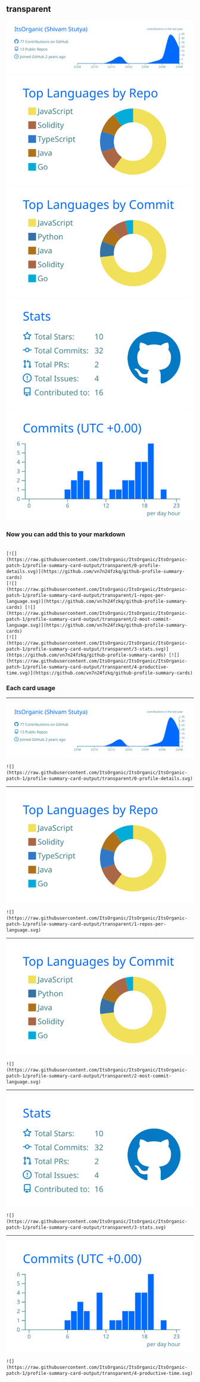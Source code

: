 ## transparent

[![](./0-profile-details.svg)](https://github.com/vn7n24fzkq/github-profile-summary-cards)
[![](./1-repos-per-language.svg)](https://github.com/vn7n24fzkq/github-profile-summary-cards) [![](./2-most-commit-language.svg)](https://github.com/vn7n24fzkq/github-profile-summary-cards)
[![](./3-stats.svg)](https://github.com/vn7n24fzkq/github-profile-summary-cards) [![](./4-productive-time.svg)](https://github.com/vn7n24fzkq/github-profile-summary-cards)
### Now you can add this to your markdown
```

[![](https://raw.githubusercontent.com/ItsOrganic/ItsOrganic/ItsOrganic-patch-1/profile-summary-card-output/transparent/0-profile-details.svg)](https://github.com/vn7n24fzkq/github-profile-summary-cards)
[![](https://raw.githubusercontent.com/ItsOrganic/ItsOrganic/ItsOrganic-patch-1/profile-summary-card-output/transparent/1-repos-per-language.svg)](https://github.com/vn7n24fzkq/github-profile-summary-cards) [![](https://raw.githubusercontent.com/ItsOrganic/ItsOrganic/ItsOrganic-patch-1/profile-summary-card-output/transparent/2-most-commit-language.svg)](https://github.com/vn7n24fzkq/github-profile-summary-cards)
[![](https://raw.githubusercontent.com/ItsOrganic/ItsOrganic/ItsOrganic-patch-1/profile-summary-card-output/transparent/3-stats.svg)](https://github.com/vn7n24fzkq/github-profile-summary-cards) [![](https://raw.githubusercontent.com/ItsOrganic/ItsOrganic/ItsOrganic-patch-1/profile-summary-card-output/transparent/4-productive-time.svg)](https://github.com/vn7n24fzkq/github-profile-summary-cards)

```

### Each card usage
---

![](./0-profile-details.svg)

```
![](https://raw.githubusercontent.com/ItsOrganic/ItsOrganic/ItsOrganic-patch-1/profile-summary-card-output/transparent/0-profile-details.svg)
```

    

---

![](./1-repos-per-language.svg)

```
![](https://raw.githubusercontent.com/ItsOrganic/ItsOrganic/ItsOrganic-patch-1/profile-summary-card-output/transparent/1-repos-per-language.svg)
```

    

---

![](./2-most-commit-language.svg)

```
![](https://raw.githubusercontent.com/ItsOrganic/ItsOrganic/ItsOrganic-patch-1/profile-summary-card-output/transparent/2-most-commit-language.svg)
```

    

---

![](./3-stats.svg)

```
![](https://raw.githubusercontent.com/ItsOrganic/ItsOrganic/ItsOrganic-patch-1/profile-summary-card-output/transparent/3-stats.svg)
```

    

---

![](./4-productive-time.svg)

```
![](https://raw.githubusercontent.com/ItsOrganic/ItsOrganic/ItsOrganic-patch-1/profile-summary-card-output/transparent/4-productive-time.svg)
```

    
